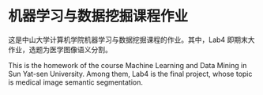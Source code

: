 # 机器学习与数据挖掘课程作业

这是中山大学计算机学院机器学习与数据挖掘课程的作业。其中，Lab4 即期末大作业，选题为医学图像语义分割。

This is the homework of the course Machine Learning and Data Mining in Sun Yat-sen University. Among them, Lab4 is the final project, whose topic is medical image semantic segmentation.